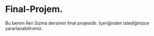 # Final-Projem.
Bu benim İleri Sızma dersimin final projesidir. İçeriğinden istediğinizce yararlanabilirsiniz.
